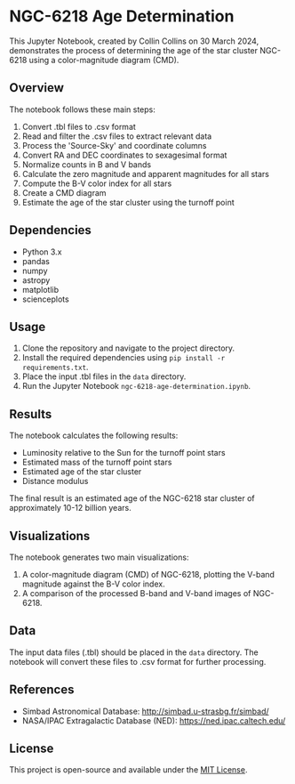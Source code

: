 # NGC-6218 Age Determination

This Jupyter Notebook, created by Collin Collins on 30 March 2024, demonstrates the process of determining the age of the star cluster NGC-6218 using a color-magnitude diagram (CMD).

## Overview

The notebook follows these main steps:

1. Convert .tbl files to .csv format
2. Read and filter the .csv files to extract relevant data
3. Process the 'Source-Sky' and coordinate columns
4. Convert RA and DEC coordinates to sexagesimal format
5. Normalize counts in B and V bands
6. Calculate the zero magnitude and apparent magnitudes for all stars
7. Compute the B-V color index for all stars
8. Create a CMD diagram
9. Estimate the age of the star cluster using the turnoff point

## Dependencies

- Python 3.x
- pandas
- numpy
- astropy
- matplotlib
- scienceplots

## Usage

1. Clone the repository and navigate to the project directory.
2. Install the required dependencies using `pip install -r requirements.txt`.
3. Place the input .tbl files in the `data` directory.
4. Run the Jupyter Notebook `ngc-6218-age-determination.ipynb`.

## Results

The notebook calculates the following results:

- Luminosity relative to the Sun for the turnoff point stars
- Estimated mass of the turnoff point stars
- Estimated age of the star cluster
- Distance modulus

The final result is an estimated age of the NGC-6218 star cluster of approximately 10-12 billion years.

## Visualizations

The notebook generates two main visualizations:

1. A color-magnitude diagram (CMD) of NGC-6218, plotting the V-band magnitude against the B-V color index.
2. A comparison of the processed B-band and V-band images of NGC-6218.

## Data

The input data files (.tbl) should be placed in the `data` directory. The notebook will convert these files to .csv format for further processing.

## References

- Simbad Astronomical Database: http://simbad.u-strasbg.fr/simbad/
- NASA/IPAC Extragalactic Database (NED): https://ned.ipac.caltech.edu/

## License

This project is open-source and available under the [MIT License](LICENSE).
